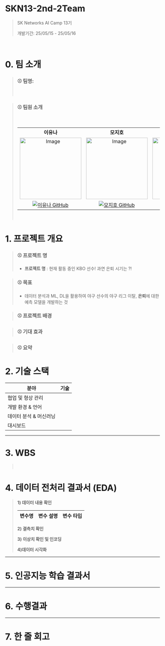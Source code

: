 # SKN13-2nd-2Team

> SK Networks AI Camp 13기
> 
> 개발기간: 25/05/15 - 25/05/16
<br>

# 0. 팀 소개
>
>### ⚾ 팀명: 
>
>
><br>

>### ⚾ 팀원 소개
><table align=center>
>  <tbody>
>   <tr>
>    <br>
>      <td align=center><b>이유나</b></td>
>      <td align=center><b>모지호</b></td>
>     <td align=center><b>장시인</b></td>
>      <td align=center><b>우민규</b></td>
>    </tr>
>    <tr>
>      <td align="center">
>          <img alt="Image" src="" width="200px;" alt="이유나"/>
>      <td align="center">
>          <img alt="Image" src="" width="200px;" alt="모지호"/>
>      </td>
>      <td align="center">
>        <img alt="Image" src="" width="200px;"alt="장시인" />
>      </td>
>      <td align="center">
>        <img alt="Image" src="" width="200px;" alt="우민규"/>
>      </td>
>    </tr>
>    <tr>
>       <td align="center">
>       <a href="https://github.com/yowon7">
>         <img src="https://img.shields.io/badge/GitHub-yowon7-F1BFCA?logo=github" alt="이유나 GitHub"/>
>       </a>
>       </td>
>       <td align="center">
>       <a href="https://github.com/mojiho">
>         <img src="https://img.shields.io/badge/GitHub-mojioho-9AC5F4?logo=github" alt="모지호 GitHub"/>
>       </a>
>       </td>
>       <td align="center">
>       <a href="https://github.com/SeanJang92">
>         <img src="https://img.shields.io/badge/GitHub-SeanJang92-FFD59E?logo=github" alt="장시인 GitHub"/>
>       </a>
>       </td>
>       <td align="center">
>       <a href="https://github.com/mingyu-oo">
>         <img src="https://img.shields.io/badge/GitHub-mingyu--oo-CDE990?logo=github" alt="우민규 GitHub"/>
>       </a>
>       </td>
>    </tr>
>  </tbody>
></table>
><br>
>
# 1. 프로젝트 개요

>### ⚾ 프로젝트 명
>- **프로젝트 명** : 현재 활동 중인 KBO 선수! 과연 은퇴 시기는 ?!

>### ⚾ 목표
>- 데이터 분석과 ML, DL을 활용하여 야구 선수의 야구 리그 이탈, **은퇴**에 대한 예측 모델을 개발하는 것

>### ⚾ 프로젝트 배경
>
>

>### ⚾ 기대 효과
>
>
>

>### ⚾ 요약
>
>

# 2. 기술 스택
>
| 분야 |기술|
|------|---|
|협업 및 형상 관리
|개발 환경 & 언어
|데이터 분석 & 머신러닝|
|대시보드|

---

# 3. WBS
><br>
>


# 4. 데이터 전처리 결과서 (EDA)
>
>
> **1) 데이터 내용 확인**
>
>| 변수명             | 변수 설명                                             | 변수 타입   |
>|-------------------|----------------------------------------------------|------------------|
>
>
> **2) 결측치 확인**
><br>
>
>
>
>**3) 이상치 확인 및 인코딩**
><br>
>
>
>**4)데이터 시각화**
>
>
>

----

# 5. 인공지능 학습 결과서


---


# 6. 수행결과



---



# 7. 한 줄 회고